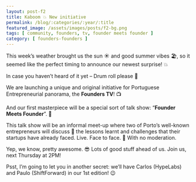 ```yaml
---
layout: post-f2
title: Kaboom 💥 New initiative
permalink: /blog/:categories/:year/:title
featured_image: /assets/images/posts/f2-bg.png
tags: [ community, founders, tv, founder meets founder ]
category: [ founders-founders ]
---
```


This week’s weather brought us the sun ☀ and good summer vibes 🏖, so it seemed like the perfect timing to announce our newest surprise! 💥

In case you haven’t heard of it yet – Drum roll please 🥁

We are launching a unique and original initiative for Portuguese Entrepreneurial panorama, the **Founders TV**! 📺

And our first masterpiece will be a special sort of talk show: “**Founder Meets Founder**”. 🎤

This talk show will be an informal meet-up where two of Porto’s well-known entrepreneurs will discuss 💬 the lessons learnt and challenges that their startups have already faced. Live. Face to face. 👥  With no moderation.

Yep, we know, pretty awesome. 😎 Lots of good stuff ahead of us. Join us, next Thursday at 2PM!

Psst, I’m going to let you in another secret: we’ll have Carlos (HypeLabs) and Paulo (ShiftForward) in our 1st edition! 😉